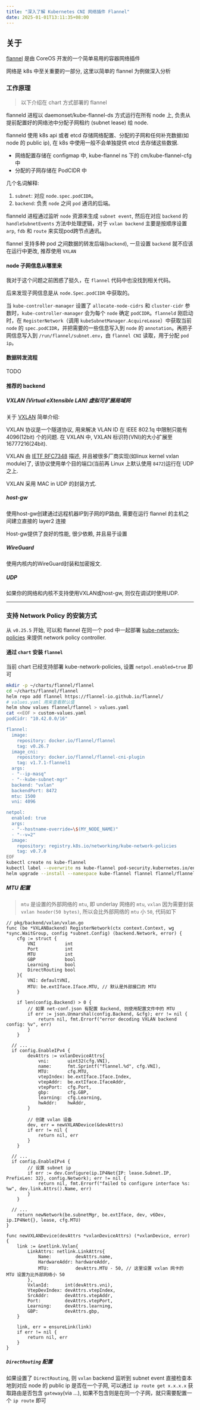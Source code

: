 ```yaml
---
title: "深入了解 Kubernetes CNI 网络插件 Flannel"
date: 2025-01-01T13:11:35+08:00
---
```


## 关于

[flannel](https://github.com/flannel-io/flannel) 是由 CoreOS 开发的一个简单易用的容器网络插件

网络是 k8s 中至关重要的一部分, 这里以简单的 flannel 为例做深入分析

### 工作原理

> 以下介绍在 chart 方式部署的 flannel

flanneld 进程以 daemonset/kube-flannel-ds 方式运行在所有 node 上, 负责从提前配置好的网络池中分配子网租约 (subnet lease) 给 node.

flanneld 使用 k8s api 或者 etcd 存储网络配置、分配的子网和任何补充数据(如 node 的 public ip), 在 k8s 中使用一般不会单独提供 etcd 去存储这些数据.
- 网络配置存储在 configmap 中, kube-flannel ns 下的 cm/kube-flannel-cfg 中
- 分配的子网存储在 PodCIDR 中

几个名词解释:

1. `subnet`: 对应 `node.spec.podCIDR`。
2. `backend`: 负责 `node` 之间 `pod` 通讯的后端。

flanneld 进程通过监听 `node` 资源来生成 `subnet event`, 然后在对应 `backend` 的 `handleSubnetEvents` 方法中处理逻辑，对于 `vxlan backend` 主要是按顺序设置 `arp`, `fdb` 和 `route` 来实现pod跨节点通讯。

flannel 支持多种 pod 之间数据的转发后端(`backend`), 一旦设置 `backend` 就不应该在运行中更改, 推荐使用 `VXLAN`

#### node 子网信息从哪里来

我对于这个问题之前困惑了挺久，在 `flannel` 代码中也没找到相关代码。

后来发现子网信息是从 `node.Spec.podCIDR` 中获取的。

当 `kube-controller-manager` 设置了 `allocate-node-cidrs` 和 `cluster-cidr` 参数时，`kube-controller-manager` 会为每个 `node` 确定 `podCIDR`。`flanneld` 刚启动时，在 `RegisterNetwork`（调用 `kubeSubnetManager.AcquireLease`）中获取当前 `node` 的 `spec.podCIDR`，并把需要的一些信息写入到 `node` 的 `annotation`。再把子网信息写入到 `/run/flannel/subnet.env`，由 `flannel CNI` 读取，用于分配 `pod ip`。

#### 数据转发流程

TODO

#### 推荐的 backend

##### VXLAN (Virtual eXtensible LAN) 虚拟可扩展局域网

关于 [VXLAN](https://www.kernel.org/doc/Documentation/networking/vxlan.txt) 简单介绍:

VXLAN 协议是一个隧道协议, 用来解决 VLAN ID 在 IEEE 802.1q 中限制只能有 4096(12bit) 个的问题. 在 VXLAN 中, VXLAN 标识符(VNI)的大小扩展至 16777216(24bit).

VXLAN 由 [IETF RFC7348](https://datatracker.ietf.org/doc/html/rfc7348) 描述, 并且被很多厂商实现(如linux kernel vxlan module)了, 该协议使用单个目的端口(当前再 Linux 上默认使用 `8472`)运行在 UDP 之上.

VXLAN 采用 MAC in UDP 的封装方式.

##### host-gw

使用host-gw创建通过远程机器IP到子网的IP路由, 需要在运行 flannel 的主机之间建立直接的 layer2 连接

Host-gw提供了良好的性能, 很少依赖, 并且易于设置

##### WireGuard

使用内核内的WireGuard封装和加密报文.

##### UDP

如果你的网络和内核不支持使用VXLAN或host-gw, 则仅在调试时使用UDP.

---

### 支持 Network Policy 的安装方式

从 `v0.25.5` 开始, 可以和 flannel 在同一个 pod 中一起部署 [kube-network-policies](https://github.com/kubernetes-sigs/kube-network-policies) 来提供 network policy controller.

#### 通过 `chart` 安装 `flannel`

当前 chart 已经支持部署 kube-network-policies, 设置 `netpol.enabled=true` 即可

```bash
mkdir -p ~/charts/flannel/flannel
cd ~/charts/flannel/flannel
helm repo add flannel https://flannel-io.github.io/flannel/
# values.yaml 用来查看默认值
helm show values flannel/flannel > values.yaml
cat <<EOF > custom-values.yaml
podCidr: "10.42.0.0/16"

flannel:
  image:
    repository: docker.io/flannel/flannel
    tag: v0.26.7
  image_cni:
    repository: docker.io/flannel/flannel-cni-plugin
    tag: v1.7.1-flannel1
  args:
  - "--ip-masq"
  - "--kube-subnet-mgr"
  backend: "vxlan"
  backendPort: 8472
  mtu: 1500
  vni: 4096

netpol:
  enabled: true
  args:
  - "--hostname-override=\$(MY_NODE_NAME)"
  - "--v=2"
  image:
    repository: registry.k8s.io/networking/kube-network-policies
    tag: v0.7.0
EOF
kubectl create ns kube-flannel
kubectl label --overwrite ns kube-flannel pod-security.kubernetes.io/enforce=privileged
helm upgrade --install --namespace kube-flannel flannel flannel/flannel -f custom-values.yaml
```

##### MTU 配置

> `mtu` 是设置的外部网络的 `mtu`, 即 underlay 网络的 `mtu`, `vxlan` 因为需要封装 `vxlan header(50 bytes)`, 所以会比外部网络的 `mtu` 小 `50`, 代码如下

```golang
// pkg/backend/vxlan/vxlan.go
func (be *VXLANBackend) RegisterNetwork(ctx context.Context, wg *sync.WaitGroup, config *subnet.Config) (backend.Network, error) {
	cfg := struct {
		VNI           int
		Port          int
		MTU           int
		GBP           bool
		Learning      bool
		DirectRouting bool
	}{
		VNI: defaultVNI,
		MTU: be.extIface.Iface.MTU, // 默认是外部接口的 MTU
	}

	if len(config.Backend) > 0 {
		// 如果 net-conf.json 有配置 Backend, 则使用配置文件中的 MTU
		if err := json.Unmarshal(config.Backend, &cfg); err != nil {
			return nil, fmt.Errorf("error decoding VXLAN backend config: %v", err)
		}
	}

  // ...
  if config.EnableIPv4 {
		devAttrs := vxlanDeviceAttrs{
			vni:       uint32(cfg.VNI),
			name:      fmt.Sprintf("flannel.%d", cfg.VNI),
			MTU:       cfg.MTU,
			vtepIndex: be.extIface.Iface.Index,
			vtepAddr:  be.extIface.IfaceAddr,
			vtepPort:  cfg.Port,
			gbp:       cfg.GBP,
			learning:  cfg.Learning,
			hwAddr:    hwAddr,
		}

		// 创建 vxlan 设备
		dev, err = newVXLANDevice(&devAttrs)
		if err != nil {
			return nil, err
		}
	}

  // ...
  if config.EnableIPv4 {
		// 设置 subnet ip
		if err := dev.Configure(ip.IP4Net{IP: lease.Subnet.IP, PrefixLen: 32}, config.Network); err != nil {
			return nil, fmt.Errorf("failed to configure interface %s: %w", dev.link.Attrs().Name, err)
		}
	}

  // ...
	return newNetwork(be.subnetMgr, be.extIface, dev, v6Dev, ip.IP4Net{}, lease, cfg.MTU)
}

func newVXLANDevice(devAttrs *vxlanDeviceAttrs) (*vxlanDevice, error) {
	link := &netlink.Vxlan{
		LinkAttrs: netlink.LinkAttrs{
			Name:         devAttrs.name,
			HardwareAddr: hardwareAddr,
			MTU:          devAttrs.MTU - 50, // 这里设置 vxlan 网卡的 MTU 设置为比外部网络小 50
		},
		VxlanId:      int(devAttrs.vni),
		VtepDevIndex: devAttrs.vtepIndex,
		SrcAddr:      devAttrs.vtepAddr,
		Port:         devAttrs.vtepPort,
		Learning:     devAttrs.learning,
		GBP:          devAttrs.gbp,
	}

	link, err = ensureLink(link)
	if err != nil {
		return nil, err
	}
}
```

##### `DirectRouting` 配置

如果设置了 `DirectRouting`, 则 `vxlan` backend 监听到 subnet event 直接检查本地到对应 node 的 public ip 是否在一个子网, 可以通过 `ip route get x.x.x.x` 获取路由是否包含 `gateway`(via ...), 如果不包含则是在同一个子网，就只需要配置一个 `ip route` 即可